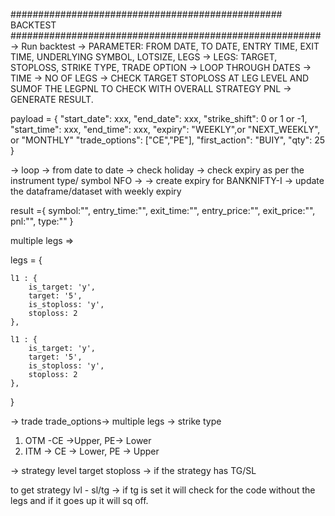 ################################################# BACKTEST ########################################################
-> Run backtest
-> PARAMETER: FROM DATE, TO DATE, ENTRY TIME, EXIT TIME, UNDERLYING SYMBOL, LOTSIZE, LEGS
-> LEGS: TARGET, STOPLOSS, STRIKE TYPE, TRADE OPTION
-> LOOP THROUGH DATES -> TIME -> NO OF LEGS
-> CHECK TARGET STOPLOSS AT LEG LEVEL AND SUMOF THE LEGPNL TO CHECK WITH OVERALL STRATEGY PNL
-> GENERATE RESULT.



payload = {
    "start_date": xxx,
    "end_date": xxx,
    "strike_shift": 0 or 1 or -1,
    "start_time": xxx,
    "end_time": xxx,
    "expiry": "WEEKLY",or "NEXT_WEEKLY", or "MONTHLY"
    "trade_options": ["CE","PE"],
    "first_action": "BUIY",
    "qty": 25
}



-> loop -> from date to date -> check holiday -> check expiry as per the instrument type/ symbol NFO -> 
-> create expiry for BANKNIFTY-I -> update the dataframe/dataset with weekly expiry

result ={
    symbol:"",
    entry_time:"",
    exit_time:"",
    entry_price:"",
    exit_price:"",
    pnl:"",
    type:""
}

multiple legs => 

legs = {

    l1 : {
        is_target: 'y',
        target: '5',
        is_stoploss: 'y',
        stoploss: 2
    },

    l1 : {
        is_target: 'y',
        target: '5',
        is_stoploss: 'y',
        stoploss: 2
    },

}

-> trade trade_options-> multiple legs -> strike type 
1) OTM -CE ->Upper, PE-> Lower
2) ITM -> CE -> Lower, PE -> Upper

-> strategy level target stoploss
-> if the strategy has  TG/SL  

to get strategy lvl - sl/tg -> if tg is set it will check for the code without the legs and if it goes up it will sq off.

